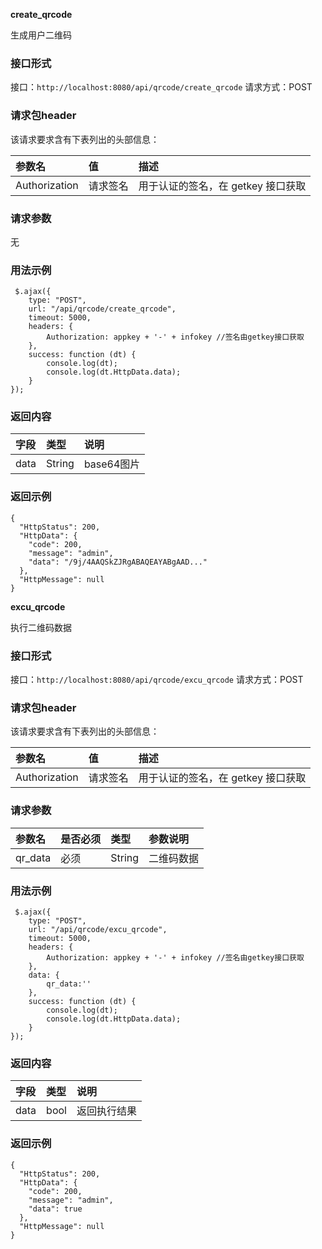 **create_qrcode**

生成用户二维码



### 接口形式

接口：`http://localhost:8080/api/qrcode/create_qrcode`
请求方式：POST

### 请求包header

该请求要求含有下表列出的头部信息：

| 参数名        | 值       | 描述                               |
| :------------ | :------- | :--------------------------------- |
| Authorization | 请求签名 | 用于认证的签名，在 getkey 接口获取 |

### 请求参数

无

### 用法示例

```
 $.ajax({
    type: "POST",
    url: "/api/qrcode/create_qrcode",
    timeout: 5000,
    headers: {
        Authorization: appkey + '-' + infokey //签名由getkey接口获取
    },
    success: function (dt) {
        console.log(dt);
        console.log(dt.HttpData.data);
    }
});
```

### 返回内容

| 字段 | 类型   | 说明       |
| :--- | :----- | :--------- |
| data | String | base64图片 |

### 返回示例

```
{
  "HttpStatus": 200,
  "HttpData": {
    "code": 200,
    "message": "admin",
    "data": "/9j/4AAQSkZJRgABAQEAYABgAAD..."
  },
  "HttpMessage": null
}
```

**excu_qrcode**

执行二维码数据



### 接口形式

接口：`http://localhost:8080/api/qrcode/excu_qrcode`
请求方式：POST

### 请求包header

该请求要求含有下表列出的头部信息：

| 参数名        | 值       | 描述                               |
| :------------ | :------- | :--------------------------------- |
| Authorization | 请求签名 | 用于认证的签名，在 getkey 接口获取 |

### 请求参数

| 参数名  | 是否必须 | 类型   | 参数说明   |
| :------ | :------- | :----- | :--------- |
| qr_data | 必须     | String | 二维码数据 |

### 用法示例

```
 $.ajax({
    type: "POST",
    url: "/api/qrcode/excu_qrcode",
    timeout: 5000,
    headers: {
        Authorization: appkey + '-' + infokey //签名由getkey接口获取
    },
    data: {
        qr_data:''
    },
    success: function (dt) {
        console.log(dt);
        console.log(dt.HttpData.data);
    }
});
```

### 返回内容

| 字段 | 类型 | 说明         |
| :--- | :--- | :----------- |
| data | bool | 返回执行结果 |

### 返回示例

```
{
  "HttpStatus": 200,
  "HttpData": {
    "code": 200,
    "message": "admin",
    "data": true
  },
  "HttpMessage": null
}
```